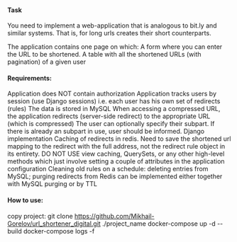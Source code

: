 #### Task

You need to implement a web-application that is analogous to bit.ly and similar systems.
That is, for long urls creates their short counterparts.

The application contains one page on which:
A form where you can enter the URL to be shortened.
A table with all the shortened URLs (with pagination) of a given user

#### Requirements:

Application does NOT contain authorization
Application tracks users by session (use Django sessions) i.e. each user has his own set of redirects (rules)
The data is stored in MySQL
When accessing a compressed URL, the application redirects (server-side redirect) to the appropriate URL (which is compressed)
The user can optionally specify their subpart. If there is already an subpart in use, user should be informed.
Django implementation
Caching of redirects in redis. Need to save the shortened url mapping to the redirect with the full address, not the redirect rule object in its entirety. DO NOT USE view caching, QuerySets, or any other high-level methods which just involve setting a couple of attributes in the application configuration
Cleaning old rules on a schedule:
deleting entries from MySQL; 
purging redirects from Redis can be implemented either together with MySQL purging or by TTL

#### How to use:


copy project: git clone https://github.com/Mikhail-Gorelov/url_shortener_digital.git ./project_name
docker-compose up -d --build
docker-compose logs -f



